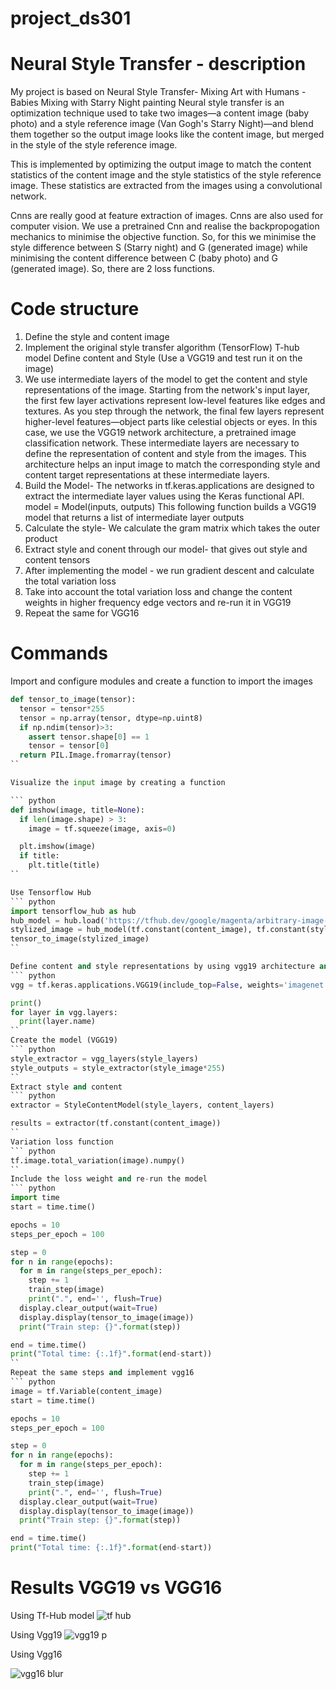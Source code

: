 # project_ds301
# Neural Style Transfer - description 
My project is based on Neural Style Transfer- Mixing Art with Humans - Babies Mixing with Starry Night painting 
Neural style transfer is an optimization technique used to take two images—a content image (baby photo) and a style reference image (Van Gogh's Starry Night)—and blend them together so the output image looks like the content image, but merged in the style of the style reference image.

This is implemented by optimizing the output image to match the content statistics of the content image and the style statistics of the style reference image. These statistics are extracted from the images using a convolutional network.

Cnns are really good at feature extraction of images. Cnns are also used for computer vision. We use a pretrained Cnn and realise the backpropogation mechanics to minimise the objective function. So, for this we minimise the style difference between S (Starry night) and G (generated image) while minimising the content difference between C (baby photo) and G (generated image). So, there are 2 loss functions. 



# Code structure
1. Define the style and content image
2. Implement the original style transfer algorithm (TensorFlow) T-hub model
Define content and Style (Use a VGG19 and test run it on the image)
3. We use intermediate layers of the model to get the content and style representations of the image. Starting from the network's input layer, the first few layer activations represent low-level features like edges and textures. As you step through the network, the final few layers represent higher-level features—object parts like celestial objects or eyes. In this case, we use the VGG19 network architecture, a pretrained image classification network. These intermediate layers are necessary to define the representation of content and style from the images. This architecture helps an input image to match the corresponding style and content target representations at these intermediate layers.
4. Build the Model- The networks in tf.keras.applications are designed to extract the intermediate layer values using the Keras functional API.
model = Model(inputs, outputs)
This following function builds a VGG19 model that returns a list of intermediate layer outputs
5. Calculate the style- We calculate the gram matrix which takes the outer product 
6. Extract style and conent through our model- that gives out style and content tensors
7. After implementing the model - we run gradient descent and calculate the total variation loss
8. Take into account the total variation loss and change the content weights in higher frequency edge vectors and re-run it in VGG19
9. Repeat the same for VGG16

# Commands
Import and configure modules and create a function to import the images
``` python
def tensor_to_image(tensor):
  tensor = tensor*255
  tensor = np.array(tensor, dtype=np.uint8)
  if np.ndim(tensor)>3:
    assert tensor.shape[0] == 1
    tensor = tensor[0]
  return PIL.Image.fromarray(tensor)
``

Visualize the input image by creating a function

``` python
def imshow(image, title=None):
  if len(image.shape) > 3:
    image = tf.squeeze(image, axis=0)

  plt.imshow(image)
  if title:
    plt.title(title)
``

Use Tensorflow Hub
``` python
import tensorflow_hub as hub
hub_model = hub.load('https://tfhub.dev/google/magenta/arbitrary-image-stylization-v1-256/2')
stylized_image = hub_model(tf.constant(content_image), tf.constant(style_image))[0]
tensor_to_image(stylized_image)
``

Define content and style representations by using vgg19 architecture and load the layers
``` python
vgg = tf.keras.applications.VGG19(include_top=False, weights='imagenet')

print()
for layer in vgg.layers:
  print(layer.name)
``
Create the model (VGG19)
``` python
style_extractor = vgg_layers(style_layers)
style_outputs = style_extractor(style_image*255)
``
Extract style and content
``` python
extractor = StyleContentModel(style_layers, content_layers)

results = extractor(tf.constant(content_image))
``
Variation loss function 
``` python
tf.image.total_variation(image).numpy()
``
Include the loss weight and re-run the model
``` python
import time
start = time.time()

epochs = 10
steps_per_epoch = 100

step = 0
for n in range(epochs):
  for m in range(steps_per_epoch):
    step += 1
    train_step(image)
    print(".", end='', flush=True)
  display.clear_output(wait=True)
  display.display(tensor_to_image(image))
  print("Train step: {}".format(step))

end = time.time()
print("Total time: {:.1f}".format(end-start))
``
Repeat the same steps and implement vgg16
``` python
image = tf.Variable(content_image)   
start = time.time()

epochs = 10
steps_per_epoch = 100

step = 0
for n in range(epochs):
  for m in range(steps_per_epoch):
    step += 1
    train_step(image)
    print(".", end='', flush=True)
  display.clear_output(wait=True)
  display.display(tensor_to_image(image))
  print("Train step: {}".format(step))

end = time.time()
print("Total time: {:.1f}".format(end-start))
```

# Results VGG19 vs VGG16
Using Tf-Hub model
![tf hub](https://user-images.githubusercontent.com/69249063/168494811-9057d3fc-cdfc-4526-8334-53b12940091a.png)

Using Vgg19
![vgg19 p](https://user-images.githubusercontent.com/69249063/168494817-83699b81-3ec2-4e0f-ac25-f13ec201237c.png)

Using Vgg16

![vgg16 blur](https://user-images.githubusercontent.com/69249063/168496094-4a47b94a-f37c-46b8-9fd6-c6ae585e780a.png)
